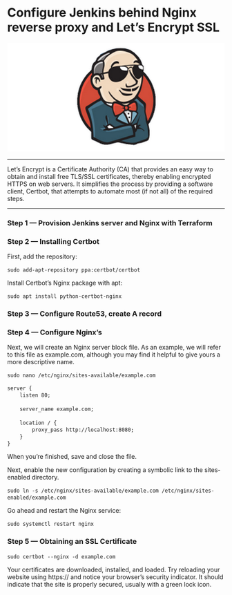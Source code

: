 # Configure Jenkins behind Nginx reverse proxy and Let’s Encrypt SSL
![Ansible](/images/cool-jenkins.png)

___


Let’s Encrypt is a Certificate Authority (CA) that provides an easy way to obtain and install free TLS/SSL certificates, thereby enabling encrypted HTTPS on web servers. It simplifies the process by providing a software client, Certbot, that attempts to automate most (if not all) of the required steps.

___

 ### Step 1 — Provision Jenkins server and Nginx with Terraform
 ### Step 2 — Installing Certbot
 First, add the repository:

```
sudo add-apt-repository ppa:certbot/certbot
```
Install Certbot’s Nginx package with apt:

```
sudo apt install python-certbot-nginx
```
### Step 3 — Configure Route53, create A record
### Step 4 — Configure Nginx’s
Next, we will create an Nginx server block file. As an example, we will refer to this file as example.com, although you may find it helpful to give yours a more descriptive name.
```
sudo nano /etc/nginx/sites-available/example.com
```

```
server {
    listen 80;

    server_name example.com;

    location / {
        proxy_pass http://localhost:8080;
    }
}
```
When you’re finished, save and close the file.

Next, enable the new configuration by creating a symbolic link to the sites-enabled directory.

```
sudo ln -s /etc/nginx/sites-available/example.com /etc/nginx/sites-enabled/example.com
```
Go ahead and restart the Nginx service:
```
sudo systemctl restart nginx
```
### Step 5 — Obtaining an SSL Certificate
```
sudo certbot --nginx -d example.com
```
Your certificates are downloaded, installed, and loaded. Try reloading your website using https:// and notice your browser’s security indicator. It should indicate that the site is properly secured, usually with a green lock icon.

 